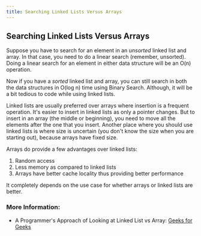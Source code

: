 ```yaml
---
title: Searching Linked Lists Versus Arrays
---
```

## Searching Linked Lists Versus Arrays
Suppose you have to search for an element in an *unsorted* linked list and array. In that case, you need to do a linear search (remember, unsorted). Doing a linear search for an element in either data structure will be an O(n) operation.

Now if you have a *sorted* linked list and array, you can still search in both the data structures in O(log n) time using Binary Search. Although, it will be a bit tedious to code while using linked lists.

Linked lists are usually preferred over arrays where insertion is a frequent operation. It's easier to insert in linked lists as only a pointer changes. But to insert in an array (the middle or beginning), you need to move all the elements after the one that you insert. Another place where you should use linked lists is where size is uncertain (you don't know the size when you are starting out), because arrays have fixed size.

Arrays do provide a few advantages over linked lists:
1. Random access
2. Less memory as compared to linked lists
3. Arrays have better cache locality thus providing better performance

It completely depends on the use case for whether arrays or linked lists are better.

### More Information:
- A Programmer's Approach of Looking at Linked List vs Array: <a href='http://www.geeksforgeeks.org/programmers-approach-looking-array-vs-linked-list/' target='_blank' rel='nofollow'>Geeks for Geeks</a>
